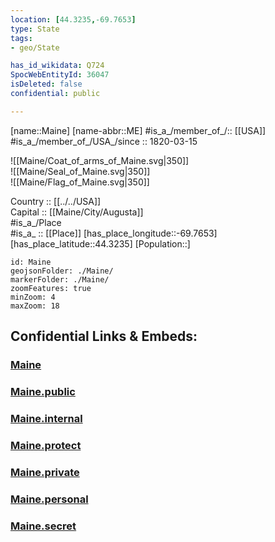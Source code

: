 ```yaml
---
location: [44.3235,-69.7653] 
type: State
tags:
- geo/State

has_id_wikidata: Q724 
SpocWebEntityId: 36047
isDeleted: false
confidential: public

---
```

[name::Maine] 
[name-abbr::ME] 
#is_a_/member_of_/:: [[USA]]
#is_a_/member_of_/USA_/since :: 1820-03-15 

![[Maine/Coat_of_arms_of_Maine.svg|350]]  
![[Maine/Seal_of_Maine.svg|350]]  
![[Maine/Flag_of_Maine.svg|350]]  

Country :: [[../../USA]]  
Capital :: [[Maine/City/Augusta]]  
#is_a_/Place  
#is_a_ :: [[Place]] 
[has_place_longitude::-69.7653] 
[has_place_latitude::44.3235] 
[Population::] 



```leaflet
id: Maine
geojsonFolder: ./Maine/
markerFolder: ./Maine/
zoomFeatures: true 
minZoom: 4 
maxZoom: 18
```


## Confidential Links & Embeds: 

### [Maine](/_Standards/Earth/Continent/America~North/USA/USA~Eastern/Maine.md) 

### [Maine.public](/_public/Earth/Continent/America~North/USA/USA~Eastern/Maine.public.md) 

### [Maine.internal](/_internal/Earth/Continent/America~North/USA/USA~Eastern/Maine.internal.md) 

### [Maine.protect](/_protect/Earth/Continent/America~North/USA/USA~Eastern/Maine.protect.md) 

### [Maine.private](/_private/Earth/Continent/America~North/USA/USA~Eastern/Maine.private.md) 

### [Maine.personal](/_personal/Earth/Continent/America~North/USA/USA~Eastern/Maine.personal.md) 

### [Maine.secret](/_secret/Earth/Continent/America~North/USA/USA~Eastern/Maine.secret.md)

